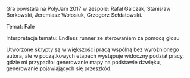 Gra powstała na PolyJam 2017 w zespole: Rafał Galczak, Stanisław Borkowski, Jeremiasz Wołosiuk, Grzegorz Sołdatowski.

Temat: Fale

Interpretacja tematu: Endless runner ze sterowaniem za pomocą głosu

Utworzone skrypty są w większości pracą wspólną bez wyróżnionego autora,
ale w początkowych etapach występuje widoczny podział pracy, gdzie mi przypadło:
generowanie mapy na podstawie dźwięku,
generowanie pojawiających się przeszkód.
